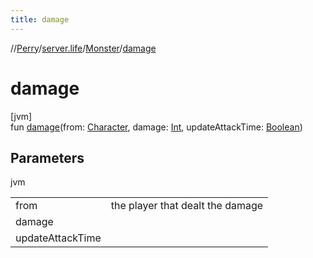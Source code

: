 ```yaml
---
title: damage
---
```

//[Perry](../../../index.html)/[server.life](../index.html)/[Monster](index.html)/[damage](damage.html)



# damage



[jvm]\
fun [damage](damage.html)(from: [Character](../../client/-character/index.html), damage: [Int](https://kotlinlang.org/api/latest/jvm/stdlib/kotlin/-int/index.html), updateAttackTime: [Boolean](https://kotlinlang.org/api/latest/jvm/stdlib/kotlin/-boolean/index.html))



## Parameters


jvm

| | |
|---|---|
| from | the player that dealt the damage |
| damage |  |
| updateAttackTime |  |




